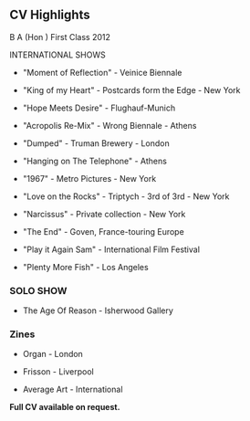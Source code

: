 ## CV Highlights

 B A (Hon ) First Class 2012

INTERNATIONAL SHOWS

- "Moment of Reflection" - Veinice Biennale

- "King of my Heart" - Postcards form the Edge - New York

- "Hope Meets Desire" - Flughauf-Munich

- "Acropolis Re-Mix" - Wrong Biennale - Athens

- "Dumped" - Truman Brewery - London

- "Hanging on The Telephone" - Athens

- "1967" - Metro Pictures - New York

- "Love on the Rocks" - Triptych - 3rd of 3rd - New York

- "Narcissus" - Private collection - New York

- "The End" - Goven, France-touring Europe

- "Play it Again Sam" - International Film Festival

- "Plenty More Fish" - Los Angeles


### SOLO SHOW

- The Age Of Reason - Isherwood Gallery

### Zines

- Organ - London

- Frisson - Liverpool

- Average Art - International

**Full CV available on request.**
